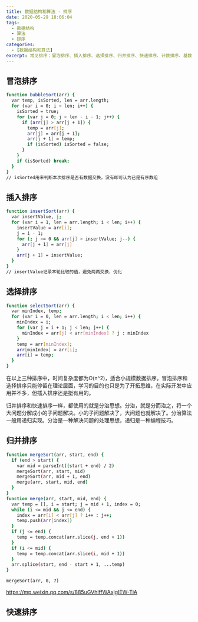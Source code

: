 ```yaml
---
title: 数据结构和算法 - 排序
date: 2020-05-29 18:06:04
tags:
  - 数据结构
  - 算法
  - 排序
categories: 
  - [数据结构和算法]
excerpt: 常见排序：冒泡排序、插入排序、选择排序、归并排序、快速排序、计数排序、基数排序、桶排序。
---
```


## 冒泡排序
```bash
function bubbleSort(arr) {
  var temp, isSorted, len = arr.length;
  for (var i = 0; i < len; i++) {
    isSorted = true;
    for (var j = 0; j < len - i - 1; j++) {
      if (arr[j] > arr[j + 1]) {
        temp = arr[j];
        arr[j] = arr[j + 1];
        arr[j + 1] = temp;
        if (isSorted) isSorted = false;
      }
    }
    if (isSorted) break;
  }
}
// isSorted用来判断本次排序是否有数据交换，没有即可认为已是有序数组
```

## 插入排序
```bash
function insertSort(arr) {
  var insertValue, j;
  for (var i = 1, len = arr.length; i < len; i++) {
    insertValue = arr[i];
    j = i - 1;
    for (; j >= 0 && arr[j] > insertValue; j--) {
      arr[j + 1] = arr[j]
    }
    arr[j + 1] = insertValue;
  }
}
// insertValue记录本轮比较的值，避免两两交换，优化
```

## 选择排序
```bash
function selectSort(arr) {
  var minIndex, temp;
  for (var i = 0, len = arr.length; i < len; i++) {
    minIndex = i;
    for (var j = i + 1; j < len; j++) {
      minIndex = arr[j] < arr[minIndex] ? j : minIndex
    }
    temp = arr[minIndex];
    arr[minIndex] = arr[i];
    arr[i] = temp;
  }
}
```

在以上三种排序中，时间复杂度都为O(n^2)，适合小规模数据排序。冒泡排序和选择排序只能停留在理论层面，学习的目的也只是为了开拓思维，在实际开发中应用并不多，但插入排序还是挺有用的。

归并排序和快速排序一样，都使用的就是分治思想。分治，就是分而治之，将一个大问题分解成小的子问题解决。小的子问题解决了，大问题也就解决了。分治算法一般用递归实现。分治是一种解决问题的处理思想，递归是一种编程技巧。


## 归并排序
```bash
function mergeSort(arr, start, end) {
  if (end > start) {
    var mid = parseInt((start + end) / 2)
    mergeSort(arr, start, mid)
    mergeSort(arr, mid + 1, end)
    merge(arr, start, mid, end)
  }
}
function merge(arr, start, mid, end) {
  var temp = [], i = start; j = mid + 1, index = 0;
  while (i <= mid && j <= end) {
    index = arr[i] < arr[j] ? i++ : j++;
    temp.push(arr[index])
  }
  if (j <= end) {
    temp = temp.concat(arr.slice(j, end + 1))
  }
  if (i <= mid) {
    temp = temp.concat(arr.slice(i, mid + 1))
  }
  arr.splice(start, end - start + 1, ...temp)
}

mergeSort(arr, 0, 7)
```
https://mp.weixin.qq.com/s/885uGVhlffWAxjgIEW-TiA


## 快速排序
```bash

```